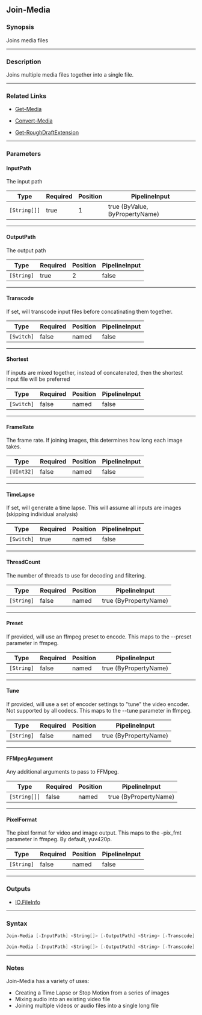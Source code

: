 Join-Media
----------
### Synopsis
Joins media files

---
### Description

Joins multiple media files together into a single file.

---
### Related Links
* [Get-Media](Get-Media.md)



* [Convert-Media](Convert-Media.md)



* [Get-RoughDraftExtension](Get-RoughDraftExtension.md)



---
### Parameters
#### **InputPath**

The input path






|Type        |Required|Position|PipelineInput                 |
|------------|--------|--------|------------------------------|
|`[String[]]`|true    |1       |true (ByValue, ByPropertyName)|



---
#### **OutputPath**

The output path






|Type      |Required|Position|PipelineInput|
|----------|--------|--------|-------------|
|`[String]`|true    |2       |false        |



---
#### **Transcode**

If set, will transcode input files before concatinating them together.






|Type      |Required|Position|PipelineInput|
|----------|--------|--------|-------------|
|`[Switch]`|false   |named   |false        |



---
#### **Shortest**

If inputs are mixed together, instead of concatenated, then the shortest input file will be preferred






|Type      |Required|Position|PipelineInput|
|----------|--------|--------|-------------|
|`[Switch]`|false   |named   |false        |



---
#### **FrameRate**

The frame rate.  If joining images, this determines how long each image takes.






|Type      |Required|Position|PipelineInput|
|----------|--------|--------|-------------|
|`[UInt32]`|false   |named   |false        |



---
#### **TimeLapse**

If set, will generate a time lapse.
This will assume all inputs are images (skipping individual analysis)






|Type      |Required|Position|PipelineInput|
|----------|--------|--------|-------------|
|`[Switch]`|true    |named   |false        |



---
#### **ThreadCount**

The number of threads to use for decoding and filtering.






|Type      |Required|Position|PipelineInput        |
|----------|--------|--------|---------------------|
|`[String]`|false   |named   |true (ByPropertyName)|



---
#### **Preset**

If provided, will use an ffmpeg preset to encode.
This maps to the --preset parameter in ffmpeg.






|Type      |Required|Position|PipelineInput        |
|----------|--------|--------|---------------------|
|`[String]`|false   |named   |true (ByPropertyName)|



---
#### **Tune**

If provided, will use a set of encoder settings to "tune" the video encoder.
Not supported by all codecs.  This maps to the --tune parameter in ffmpeg.






|Type      |Required|Position|PipelineInput        |
|----------|--------|--------|---------------------|
|`[String]`|false   |named   |true (ByPropertyName)|



---
#### **FFMpegArgument**

Any additional arguments to pass to FFMpeg.






|Type        |Required|Position|PipelineInput        |
|------------|--------|--------|---------------------|
|`[String[]]`|false   |named   |true (ByPropertyName)|



---
#### **PixelFormat**

The pixel format for video and image output.  This maps to the -pix_fmt parameter in ffmpeg. By default, yuv420p.






|Type      |Required|Position|PipelineInput|
|----------|--------|--------|-------------|
|`[String]`|false   |named   |false        |



---
### Outputs
* [IO.FileInfo](https://learn.microsoft.com/en-us/dotnet/api/System.IO.FileInfo)




---
### Syntax
```PowerShell
Join-Media [-InputPath] <String[]> [-OutputPath] <String> [-Transcode] [-Shortest] [-FrameRate <UInt32>] [-ThreadCount <String>] [-Preset <String>] [-Tune <String>] [-FFMpegArgument <String[]>] [-PixelFormat <String>] [<CommonParameters>]
```
```PowerShell
Join-Media [-InputPath] <String[]> [-OutputPath] <String> [-Transcode] [-Shortest] [-FrameRate <UInt32>] -TimeLapse [-ThreadCount <String>] [-Preset <String>] [-Tune <String>] [-FFMpegArgument <String[]>] [-PixelFormat <String>] [<CommonParameters>]
```
---
### Notes
Join-Media has a variety of uses:

* Creating a Time Lapse or Stop Motion from a series of images
* Mixing audio into an existing video file
* Joining multiple videos or audio files into a single long file
